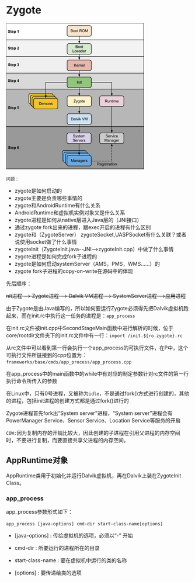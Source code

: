 # Zygote

![flow chart](https://github.com/kentanvictor/STUDY/blob/Image/Android%E6%A1%86%E6%9E%B6%E6%8F%AD%E7%A7%98/initToAppProgress.png?raw=true)

`问题：`

+ zygote是如何启动的
+ zygote主要是负责哪些事情的
+ zygote和AndroidRuntime有什么关系
+ AndroidRuntime和虚拟机实例对象又是什么关系
+ zygote进程是如何从native层进入Java层的（JNI接口）
+ 通过zygote fork出来的进程，跟exec开启的进程有什么区别
+ zygote和（ZygoteServer） zygoteSocket,UASPSocket有什么关联？或者说使用socket做了什么事情
+ zygoteInit（ZygoteInit.java--JNI-->zygoteInit.cpp）中做了什么事情
+ zygote进程是如何完成fork子进程的
+ zygote是如何启动systemServer（AMS，PMS，WMS……）的
+ zygote fork子进程的copy-on-write在源码中的体现

先后顺序：

~~nit进程 –-> Zygote进程 –> Dalvik VM进程 –> SystemServer进程 –>应用进程~~

由于Zygote是由Java编写的，所以如何要运行Zygote必须得先把Dalvik虚拟机跑起来，而在init.rc中执行这一任务的进程是：`app_process`

在init.rc文件被init.cpp中SecondStageMain函数中进行解析的时候，位于core\/rootdir文件夹下的init.rc文件中有一行：`import /init.${ro.zygote}.rc`

从rc文件中可以看到第一行会执行一个app_process的可执行文件，在P中，这个可执行文件所链接到的cpp位置为：`frameworks/base/cmds/app_process/app_process.cpp`

在app_process中的main函数中的while中有对应的制定参数针对rc文件的第一行执行命令所传入的参数

在Linux中，只有0号进程，又被称为`idle`，不是通过fork()方式进行创建的，其他的进程，包括init进程的创建方式都是通过fork()进行的

Zygote进程首先fork出“System server”进程，“System server”进程会有PowerManager Service、Sensor Service、Location Service等服务的开启

`COW:`因为复制内存的开销比较大，因此创建的子进程在引用父进程的内存空间时，不要进行复制，而要直接共享父进程的内存空间。

## AppRuntime对象

AppRuntime类用于初始化并运行Dalvik虚拟机，再在Dalvik上装在ZygoteInit Class。

### app_process

app_process参数形式如下：

`app_process [java-options] cmd-dir start-class-name[options]`

+ [java-options] : 传给虚拟机的选项，必须以“-” 开始

+ cmd-dir : 所要运行的进程所在的目录

+ start-class-name : 要在虚拟机中运行的类的名称

+ [options] : 要传递给类的选项